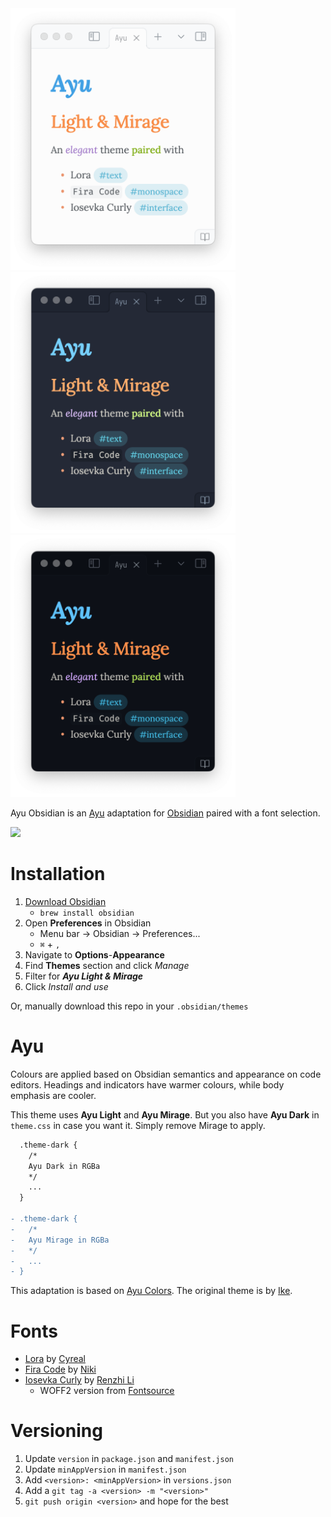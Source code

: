 <img src="images/light.png" alt="Ayu Light" width="360"/>
<img src="images/mirage.png" alt="Ayu Light" width="360"/>
<img src="images/dark.png" alt="Ayu Light" width="360"/>

Ayu Obsidian is an [Ayu](https://github.com/ayu-theme) adaptation for [Obsidian](https://obsidian.md/) paired with a font selection.

<a href="https://www.buymeacoffee.com/taronull">
	<img src="https://img.buymeacoffee.com/button-api/?button_colour=242936&coffee_colour=FFD173&outline_colour=CCCAC2&font_colour=D5FF80" />
</a>

# Installation

1. [Download Obsidian](https://obsidian.md/download)
	- `brew install obsidian`
2. Open **Preferences** in Obsidian
	- Menu bar -> Obsidian -> Preferences...
	- `⌘` + `,`
3. Navigate to **Options**-**Appearance**
4. Find **Themes** section and click _Manage_
5. Filter for ***Ayu Light & Mirage***
6. Click _Install and use_

Or, manually download this repo in your `.obsidian/themes`


# Ayu

Colours are applied based on Obsidian semantics and appearance on code editors. Headings and indicators have warmer colours, while body emphasis are cooler.

This theme uses **Ayu Light** and **Ayu Mirage**. But you also have **Ayu Dark** in `theme.css` in case you want it. Simply remove Mirage to apply.

```diff
  .theme-dark {
    /*
    Ayu Dark in RGBa
    */
    ...
  }

- .theme-dark {
-   /*
-   Ayu Mirage in RGBa
-   */
-   ...
- }
```

This adaptation is based on [Ayu Colors](https://github.com/ayu-theme/ayu-colors). The original theme is by [Ike](https://dempfi.com/).

# Fonts

- [Lora](http://cyreal.org/fonts/lora/) by [Cyreal](http://cyreal.org/)
- [Fira Code](https://firacode.org/) by [Niki](https://tonsky.me/)
- [Iosevka Curly](https://typeof.net/Iosevka/) by [Renzhi Li](https://typeof.net/)
  - WOFF2 version from [Fontsource](https://fontsource.org/fonts/iosevka-curly)

# Versioning

1. Update `version` in `package.json` and `manifest.json`
2. Update `minAppVersion` in `manifest.json`
3. Add `<version>: <minAppVersion>` in `versions.json`
4. Add a `git tag -a <version> -m "<version>"`
5. `git push origin <version>` and hope for the best
